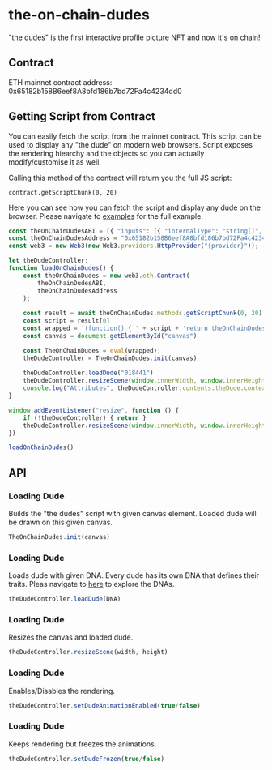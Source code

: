 # the-on-chain-dudes
"the dudes" is the first interactive profile picture NFT and now it's on chain!

## Contract
ETH mainnet contract address: 0x65182b158B6eef8A8bfd186b7bd72Fa4c4234dd0

## Getting Script from Contract
You can easily fetch the script from the mainnet contract. This script can be used to display any "the dude" on modern web browsers. Script exposes the rendering hiearchy and the objects so you can actually modify/customise it as well.

Calling this method of the contract will return you the full JS script:
```solidity
contract.getScriptChunk(0, 20)
```

Here you can see how you can fetch the script and display any dude on the browser. Please navigate to [examples](https://github.com/the-dudes-nft/the-on-chain-dudes/tree/main/example "examples") for the full example.
```javascript
const theOnChainDudesABI = [{ "inputs": [{ "internalType": "string[]", "name": "chunks", "type": "string[]" }], "name": "addScriptChunks", "outputs": [], "stateMutability": "nonpayable", "type": "function" }, { "inputs": [{ "internalType": "uint256", "name": "_chunkIndex", "type": "uint256" }, { "internalType": "uint256", "name": "_chunkSize", "type": "uint256" }], "name": "getScriptChunk", "outputs": [{ "internalType": "string", "name": "", "type": "string" }, { "internalType": "bool", "name": "", "type": "bool" }], "stateMutability": "view", "type": "function" }, { "inputs": [], "name": "getScriptChunkLength", "outputs": [{ "internalType": "uint256", "name": "", "type": "uint256" }], "stateMutability": "view", "type": "function" }, { "inputs": [{ "internalType": "uint256", "name": "", "type": "uint256" }], "name": "scriptChunks", "outputs": [{ "internalType": "string", "name": "", "type": "string" }], "stateMutability": "view", "type": "function" }]
const theOnChainDudesAddress = "0x65182b158B6eef8A8bfd186b7bd72Fa4c4234dd0"
const web3 = new Web3(new Web3.providers.HttpProvider("{provider}"));

let theDudeController;
function loadOnChainDudes() {
    const theOnChainDudes = new web3.eth.Contract(
        theOnChainDudesABI,
        theOnChainDudesAddress
    );
    
    const result = await theOnChainDudes.methods.getScriptChunk(0, 20).call()
    const script = result[0]
    const wrapped = '(function() { ' + script + 'return theOnChainDudes }())'
    const canvas = document.getElementById("canvas")

    const TheOnChainDudes = eval(wrapped);
    theDudeController = TheOnChainDudes.init(canvas)
    
    theDudeController.loadDude("018441")
    theDudeController.resizeScene(window.innerWidth, window.innerHeight)
    console.log("Attributes", theDudeController.contents.theDude.context.attributes);
}

window.addEventListener("resize", function () {
    if (!theDudeController) { return }
    theDudeController.resizeScene(window.innerWidth, window.innerHeight)
})

loadOnChainDudes()
```

## API
### Loading Dude
Builds the "the dudes" script with given canvas element. Loaded dude will be drawn on this given canvas.
```javascript
TheOnChainDudes.init(canvas)
```

### Loading Dude
Loads dude with given DNA. Every dude has its own DNA that defines their traits. Pleas navigate to [here](https://thedudes.art/live/thedudes "here") to explore the DNAs.
```javascript
theDudeController.loadDude(DNA)
```

### Loading Dude
Resizes the canvas and loaded dude.
```javascript
theDudeController.resizeScene(width, height)
```

### Loading Dude
Enables/Disables the rendering.
```javascript
theDudeController.setDudeAnimationEnabled(true/false)
```

### Loading Dude
Keeps rendering but freezes the animations.
```javascript
theDudeController.setDudeFrozen(true/false)
```